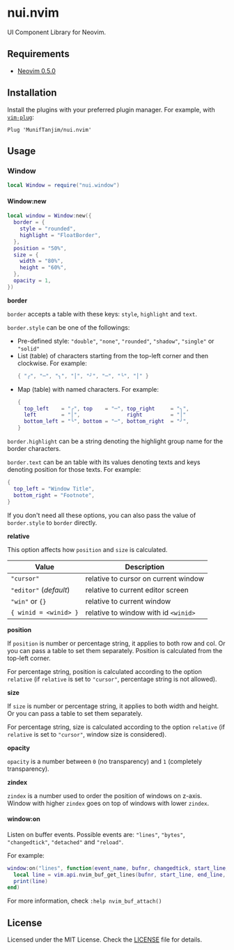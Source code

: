 # nui.nvim

UI Component Library for Neovim.

## Requirements

- [Neovim 0.5.0](https://github.com/neovim/neovim/releases/tag/v0.5.0)

## Installation

Install the plugins with your preferred plugin manager. For example, with [`vim-plug`](https://github.com/junegunn/vim-plug):

```vim
Plug 'MunifTanjim/nui.nvim'
```

## Usage

### Window

```lua
local Window = require("nui.window")
```

#### Window:new

```lua
local window = Window:new({
  border = {
    style = "rounded",
    highlight = "FloatBorder",
  },
  position = "50%",
  size = {
    width = "80%",
    height = "60%",
  },
  opacity = 1,
})
```

**border**

`border` accepts a table with these keys: `style`, `highlight` and `text`.

`border.style` can be one of the followings:

- Pre-defined style: `"double"`, `"none"`, `"rounded"`, `"shadow"`, `"single"` or `"solid"`
- List (table) of characters starting from the top-left corner and then clockwise. For example:
  ```lua
  { "╭", "─", "╮", "│", "╯", "─", "╰", "│" }
  ```
- Map (table) with named characters. For example:
  ```lua
  {
    top_left    = "╭", top    = "─", top_right     = "╮",
    left        = "│",               right         = "│"
    bottom_left = "╰", bottom = "─", bottom_right  = "╯",
  }
  ```

`border.highlight` can be a string denoting the highlight group name for the border characters.

`border.text` can be an table with its values denoting texts and keys denoting position for
those texts. For example:

```lua
{
  top_left = "Window Title",
  bottom_right = "Footnote",
}
```

If you don't need all these options, you can also pass the value of `border.style` to `border`
directly.

**relative**

This option affects how `position` and `size` is calculated.

| Value                  | Description                          |
| ---------------------- | ------------------------------------ |
| `"cursor"`             | relative to cursor on current window |
| `"editor"` (_default_) | relative to current editor screen    |
| `"win"` or `{}`        | relative to current window           |
| `{ winid = <winid> }`  | relative to window with id `<winid>` |

**position**

If `position` is number or percentage string, it applies to both row and col.
Or you can pass a table to set them separately.
Position is calculated from the top-left corner.

For percentage string, position is calculated according to the option `relative`
(if `relative` is set to `"cursor"`, percentage string is not allowed).

**size**

If `size` is number or percentage string, it applies to both width and height.
Or you can pass a table to set them separately.

For percentage string, size is calculated according to the option `relative`
(if `relative` is set to `"cursor"`, window size is considered).

**opacity**

`opacity` is a number between `0` (no transparency) and
`1` (completely transparency).

**zindex**

`zindex` is a number used to order the position of windows on z-axis.
Window with higher `zindex` goes on top of windows with lower `zindex`.

#### window:on

Listen on buffer events. Possible events are:
`"lines"`, `"bytes"`, `"changedtick"`, `"detached"` and `"reload"`.

For example:

```lua
window:on("lines", function(event_name, bufnr, changedtick, start_line, end_line)
  local line = vim.api.nvim_buf_get_lines(bufnr, start_line, end_line, true)[1]
  print(line)
end)
```

For more information, check `:help nvim_buf_attach()`

## License

Licensed under the MIT License. Check the [LICENSE](./LICENSE) file for details.

